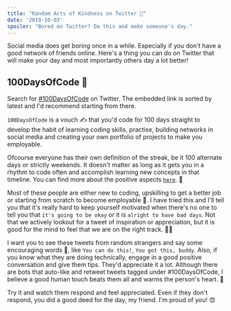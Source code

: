 ```yaml
---
title: "Random Acts of Kindness on Twitter 💜"
date: '2019-10-03'
spoiler: "Bored on Twitter? Do this and make someone's day."
---
```


Social media does get boring once in a while. Especially if you don't have a good network of friends online. Here's a thing you can do on Twitter that will make your day and most importantly others day a lot better! 

## 100DaysOfCode 🎀

Search for <a href = "https://twitter.com/search?q=%23100DaysOfCode&f=live" target="_blank">#100DaysOfCode</a> on Twitter. The embedded link is sorted by latest and I'd recommend starting from there.

`100DaysOfCode` is a vouch ✍️ that you'd code for 100 days straight to develop the habit of learning coding skills, practise, building networks in social media and creating your own portfolio of projects to make you employable. 

Ofcourse everyone has their own definition of the streak, be it 100 alternate days or strictly weekends. It doesn't matter as long as it gets you in a rhythm to code often and accomplish learning new concepts in that timeline. You can find more about the positive aspects <a href = "https://www.100daysofcode.com/about/" target="_blank">`here`</a>. 🎁

Most of these people are either new to coding, upskilling to get a better job or starting from scratch to become employable 💭. I have tried this and I'll tell you that it's really hard to keep yourself motivated when there's no one to tell you that `it's going to be okay` or it is `alright to have bad days`. Not that we actively lookout for a tweet of inspiration or appreciation, but it is good for the mind to feel that we are on the right track. 👨‍💻

I want you to see these tweets from random strangers and say some encouraging words 💜, like `You can do this!`, `You got this, buddy`. Also, if you know what they are doing technically, engage in a good positive conversation and give them tips. They'd appreciate it a lot. Although there are bots that auto-like and retweet tweets tagged under #100DaysOfCode, I believe a good human touch beats them all and warms the person's heart. 🙌

Try it and watch them respond and feel appreciated. Even if they don't respond, you did a good deed for the day, my friend. I'm proud of you! 😍
